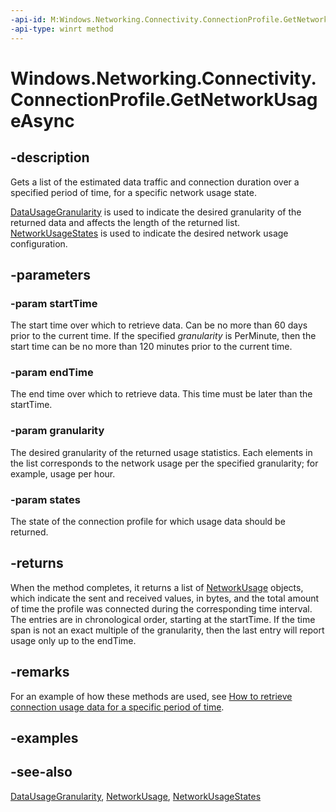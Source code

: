 ```yaml
---
-api-id: M:Windows.Networking.Connectivity.ConnectionProfile.GetNetworkUsageAsync(Windows.Foundation.DateTime,Windows.Foundation.DateTime,Windows.Networking.Connectivity.DataUsageGranularity,Windows.Networking.Connectivity.NetworkUsageStates)
-api-type: winrt method
---
```


<!-- Method syntax
public Windows.Foundation.IAsyncOperation<Windows.Foundation.Collections.IVectorView<Windows.Networking.Connectivity.NetworkUsage>> GetNetworkUsageAsync(Windows.Foundation.DateTime startTime, Windows.Foundation.DateTime endTime, Windows.Networking.Connectivity.DataUsageGranularity granularity, Windows.Networking.Connectivity.NetworkUsageStates states)
-->

# Windows.Networking.Connectivity.ConnectionProfile.GetNetworkUsageAsync

## -description
Gets a list of the estimated data traffic and connection duration over a specified period of time, for a specific network usage state.

[DataUsageGranularity](datausagegranularity.md) is used to indicate the desired granularity of the returned data and affects the length of the returned list. [NetworkUsageStates](networkusagestates.md) is used to indicate the desired network usage configuration.

## -parameters

### -param startTime
The start time over which to retrieve data. Can be no more than 60 days prior to the current time. If the specified *granularity* is PerMinute, then the start time can be no more than 120 minutes prior to the current time.

### -param endTime
The end time over which to retrieve data.
This time must be later than the startTime.

### -param granularity
The desired granularity of the returned usage statistics. Each elements in the list corresponds to the network usage per the specified granularity; for example, usage per hour.

### -param states
The state of the connection profile for which usage data should be returned.

## -returns
When the method completes, it returns a list of [NetworkUsage](networkusage.md) objects, which indicate the sent and received values, in bytes, and the total amount of time the profile was connected during the corresponding time interval.
The entries are in chronological order, starting at the startTime.
If the time span is not an exact multiple of the granularity, then the last entry will report usage only up to the endTime.

## -remarks
For an example of how these methods are used, see [How to retrieve connection usage data for a specific period of time](/previous-versions/windows/apps/hh465162(v=win.10)).

## -examples

## -see-also
[DataUsageGranularity](datausagegranularity.md), [NetworkUsage](networkusage.md), [NetworkUsageStates](networkusagestates.md)
